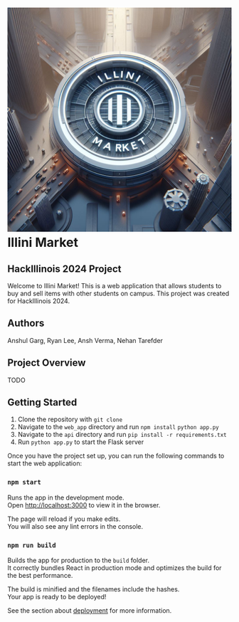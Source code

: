 # ![Logo](./web_app/src/media/IlliniMarketLogo.jpg) Illini Market

## HackIllinois 2024 Project

Welcome to Illini Market! This is a web application that allows students to buy and sell items with other students on campus. This project was created for HackIllinois 2024.

## Authors

Anshul Garg, Ryan Lee, Ansh Verma, Nehan Tarefder

## Project Overview

TODO

## Getting Started

1. Clone the repository with `git clone`
2. Navigate to the `web_app` directory and run `npm install`
   `python app.py`
3. Navigate to the `api` directory and run `pip install -r requirements.txt`
4. Run `python app.py` to start the Flask server

Once you have the project set up, you can run the following commands to start the web application:

### `npm start`

Runs the app in the development mode.\
Open [http://localhost:3000](http://localhost:3000) to view it in the browser.

The page will reload if you make edits.\
You will also see any lint errors in the console.

### `npm run build`

Builds the app for production to the `build` folder.\
It correctly bundles React in production mode and optimizes the build for the best performance.

The build is minified and the filenames include the hashes.\
Your app is ready to be deployed!

See the section about [deployment](https://facebook.github.io/create-react-app/docs/deployment) for more information.
